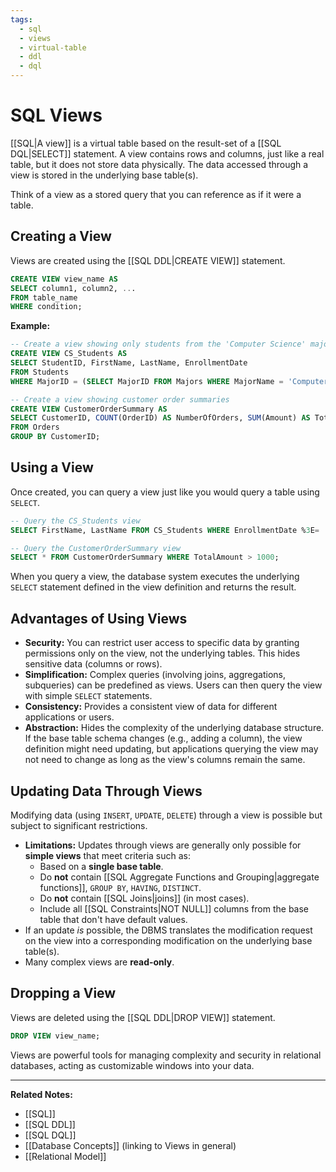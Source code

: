 ```yaml
---
tags:
  - sql
  - views
  - virtual-table
  - ddl
  - dql
---
```


# SQL Views

[[SQL|A view]] is a virtual table based on the result-set of a [[SQL DQL|SELECT]] statement. A view contains rows and columns, just like a real table, but it does not store data physically. The data accessed through a view is stored in the underlying base table(s).

Think of a view as a stored query that you can reference as if it were a table.

## Creating a View

Views are created using the [[SQL DDL|CREATE VIEW]] statement.

```sql
CREATE VIEW view_name AS
SELECT column1, column2, ...
FROM table_name
WHERE condition;
```

**Example:**

```sql
-- Create a view showing only students from the 'Computer Science' major
CREATE VIEW CS_Students AS
SELECT StudentID, FirstName, LastName, EnrollmentDate
FROM Students
WHERE MajorID = (SELECT MajorID FROM Majors WHERE MajorName = 'Computer Science');
```

```sql
-- Create a view showing customer order summaries
CREATE VIEW CustomerOrderSummary AS
SELECT CustomerID, COUNT(OrderID) AS NumberOfOrders, SUM(Amount) AS TotalAmount
FROM Orders
GROUP BY CustomerID;
```

## Using a View

Once created, you can query a view just like you would query a table using `SELECT`.

```sql
-- Query the CS_Students view
SELECT FirstName, LastName FROM CS_Students WHERE EnrollmentDate %3E= '2024-01-01';
```

```sql
-- Query the CustomerOrderSummary view
SELECT * FROM CustomerOrderSummary WHERE TotalAmount > 1000;
```
When you query a view, the database system executes the underlying `SELECT` statement defined in the view definition and returns the result.

## Advantages of Using Views

* **Security:** You can restrict user access to specific data by granting permissions only on the view, not the underlying tables. This hides sensitive data (columns or rows).
* **Simplification:** Complex queries (involving joins, aggregations, subqueries) can be predefined as views. Users can then query the view with simple `SELECT` statements.
* **Consistency:** Provides a consistent view of data for different applications or users.
* **Abstraction:** Hides the complexity of the underlying database structure. If the base table schema changes (e.g., adding a column), the view definition might need updating, but applications querying the view may not need to change as long as the view's columns remain the same.

## Updating Data Through Views

Modifying data (using `INSERT`, `UPDATE`, `DELETE`) through a view is possible but subject to significant restrictions.

* **Limitations:** Updates through views are generally only possible for **simple views** that meet criteria such as:
    * Based on a **single base table**.
    * Do **not** contain [[SQL Aggregate Functions and Grouping|aggregate functions]], `GROUP BY`, `HAVING`, `DISTINCT`.
    * Do **not** contain [[SQL Joins|joins]] (in most cases).
    * Include all [[SQL Constraints|NOT NULL]] columns from the base table that don't have default values.
* If an update *is* possible, the DBMS translates the modification request on the view into a corresponding modification on the underlying base table(s).
* Many complex views are **read-only**.

## Dropping a View

Views are deleted using the [[SQL DDL|DROP VIEW]] statement.

```sql
DROP VIEW view_name;
```

Views are powerful tools for managing complexity and security in relational databases, acting as customizable windows into your data.

---
**Related Notes:**
* [[SQL]]
* [[SQL DDL]]
* [[SQL DQL]]
* [[Database Concepts]] (linking to Views in general)
* [[Relational Model]]